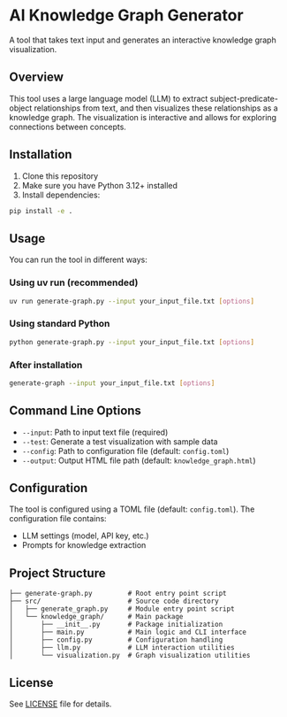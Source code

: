# AI Knowledge Graph Generator

A tool that takes text input and generates an interactive knowledge graph visualization.

## Overview

This tool uses a large language model (LLM) to extract subject-predicate-object relationships from text, and then visualizes these relationships as a knowledge graph. The visualization is interactive and allows for exploring connections between concepts.

## Installation

1. Clone this repository
2. Make sure you have Python 3.12+ installed
3. Install dependencies:

```bash
pip install -e .
```

## Usage

You can run the tool in different ways:

### Using uv run (recommended)

```bash
uv run generate-graph.py --input your_input_file.txt [options]
```

### Using standard Python

```bash
python generate-graph.py --input your_input_file.txt [options]
```

### After installation

```bash
generate-graph --input your_input_file.txt [options]
```

## Command Line Options

- `--input`: Path to input text file (required)
- `--test`: Generate a test visualization with sample data
- `--config`: Path to configuration file (default: `config.toml`)
- `--output`: Output HTML file path (default: `knowledge_graph.html`)

## Configuration

The tool is configured using a TOML file (default: `config.toml`). The configuration file contains:

- LLM settings (model, API key, etc.)
- Prompts for knowledge extraction

## Project Structure

```
├── generate-graph.py         # Root entry point script
├── src/                      # Source code directory
│   ├── generate_graph.py     # Module entry point script
│   └── knowledge_graph/      # Main package
│       ├── __init__.py       # Package initialization 
│       ├── main.py           # Main logic and CLI interface
│       ├── config.py         # Configuration handling
│       ├── llm.py            # LLM interaction utilities
│       └── visualization.py  # Graph visualization utilities
```

## License

See [LICENSE](LICENSE) file for details.